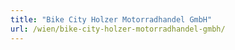 ```yaml
---
title: "Bike City Holzer Motorradhandel GmbH"
url: /wien/bike-city-holzer-motorradhandel-gmbh/
---
```

